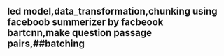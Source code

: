 ## led model,data_transformation,chunking using faceboob summerizer by facbeook bartcnn,make question passage pairs,##batching